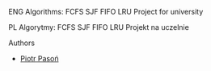 ENG
Algorithms: FCFS SJF FIFO LRU
Project for university

PL
Algorytmy: FCFS SJF FIFO LRU
Projekt na uczelnie

Authors
- [Piotr Pasoń](https://github.com/DeadFoolEEK)
